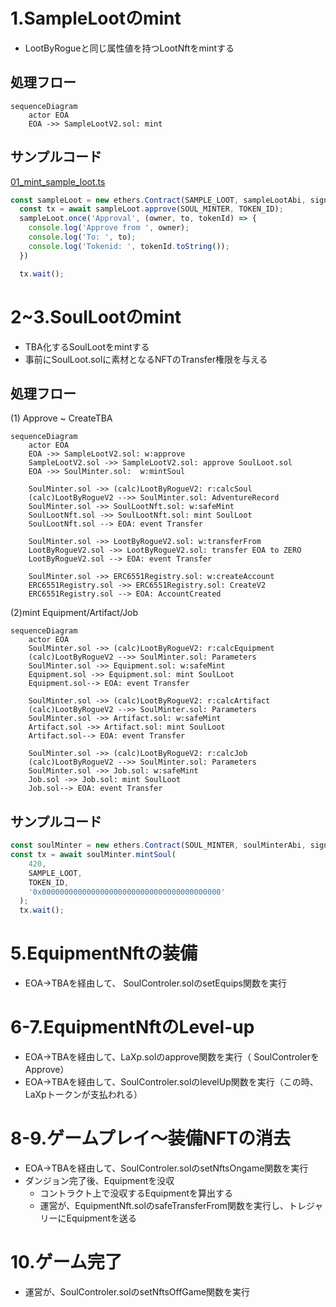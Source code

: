 # 1.SampleLootのmint
* LootByRogueと同じ属性値を持つLootNftをmintする
## 処理フロー
```mermaid
sequenceDiagram
    actor EOA
    EOA ->> SampleLootV2.sol: mint
```

## サンプルコード
[01_mint_sample_loot.ts](../10_contract/scripts/01_mint_sample_loot.ts)
```typescript
const sampleLoot = new ethers.Contract(SAMPLE_LOOT, sampleLootAbi, signer);
  const tx = await sampleLoot.approve(SOUL_MINTER, TOKEN_ID);
  sampleLoot.once('Approval', (owner, to, tokenId) => {
    console.log('Approve from ', owner);
    console.log('To: ', to);
    console.log('Tokenid: ', tokenId.toString());
  })

  tx.wait();
```

# 2~3.SoulLootのmint
* TBA化するSoulLootをmintする
* 事前にSoulLoot.solに素材となるNFTのTransfer権限を与える

## 処理フロー
(1) Approve ~ CreateTBA
```mermaid
sequenceDiagram
    actor EOA
    EOA ->> SampleLootV2.sol: w:approve
    SampleLootV2.sol ->> SampleLootV2.sol: approve SoulLoot.sol
    EOA ->> SoulMinter.sol:  w:mintSoul
    
    SoulMinter.sol ->> (calc)LootByRogueV2: r:calcSoul
    (calc)LootByRogueV2 -->> SoulMinter.sol: AdventureRecord
    SoulMinter.sol ->> SoulLootNft.sol: w:safeMint
    SoulLootNft.sol ->> SoulLootNft.sol: mint SoulLoot
    SoulLootNft.sol --> EOA: event Transfer

    SoulMinter.sol ->> LootByRogueV2.sol: w:transferFrom
    LootByRogueV2.sol ->> LootByRogueV2.sol: transfer EOA to ZERO
    LootByRogueV2.sol --> EOA: event Transfer

    SoulMinter.sol ->> ERC6551Registry.sol: w:createAccount
    ERC6551Registry.sol ->> ERC6551Registry.sol: CreateV2
    ERC6551Registry.sol --> EOA: AccountCreated
```
(2)mint Equipment/Artifact/Job
```mermaid
sequenceDiagram
    actor EOA
    SoulMinter.sol ->> (calc)LootByRogueV2: r:calcEquipment
    (calc)LootByRogueV2 -->> SoulMinter.sol: Parameters
    SoulMinter.sol ->> Equipment.sol: w:safeMint
    Equipment.sol ->> Equipment.sol: mint SoulLoot
    Equipment.sol--> EOA: event Transfer

    SoulMinter.sol ->> (calc)LootByRogueV2: r:calcArtifact
    (calc)LootByRogueV2 -->> SoulMinter.sol: Parameters
    SoulMinter.sol ->> Artifact.sol: w:safeMint
    Artifact.sol ->> Artifact.sol: mint SoulLoot
    Artifact.sol--> EOA: event Transfer

    SoulMinter.sol ->> (calc)LootByRogueV2: r:calcJob
    (calc)LootByRogueV2 -->> SoulMinter.sol: Parameters
    SoulMinter.sol ->> Job.sol: w:safeMint
    Job.sol ->> Job.sol: mint SoulLoot
    Job.sol--> EOA: event Transfer
```

## サンプルコード
```typescript
const soulMinter = new ethers.Contract(SOUL_MINTER, soulMinterAbi, signer);
const tx = await soulMinter.mintSoul(
    420,
    SAMPLE_LOOT,
    TOKEN_ID,
    '0x0000000000000000000000000000000000000000'
  );
  tx.wait();
```


# 5.EquipmentNftの装備
* EOA→TBAを経由して、 SoulControler.solのsetEquips関数を実行

# 6-7.EquipmentNftのLevel-up
* EOA→TBAを経由して、LaXp.solのapprove関数を実行（ SoulControlerをApprove）
* EOA→TBAを経由して、SoulControler.solのlevelUp関数を実行（この時、LaXpトークンが支払われる）

# 8-9.ゲームプレイ〜装備NFTの消去
* EOA→TBAを経由して、SoulControler.solのsetNftsOngame関数を実行
* ダンジョン完了後、Equipmentを没収
  * コントラクト上で没収するEquipmentを算出する 
  * 運営が、EquipmentNft.solのsafeTransferFrom関数を実行し、トレジャリーにEquipmentを送る

# 10.ゲーム完了
* 運営が、SoulControler.solのsetNftsOffGame関数を実行
